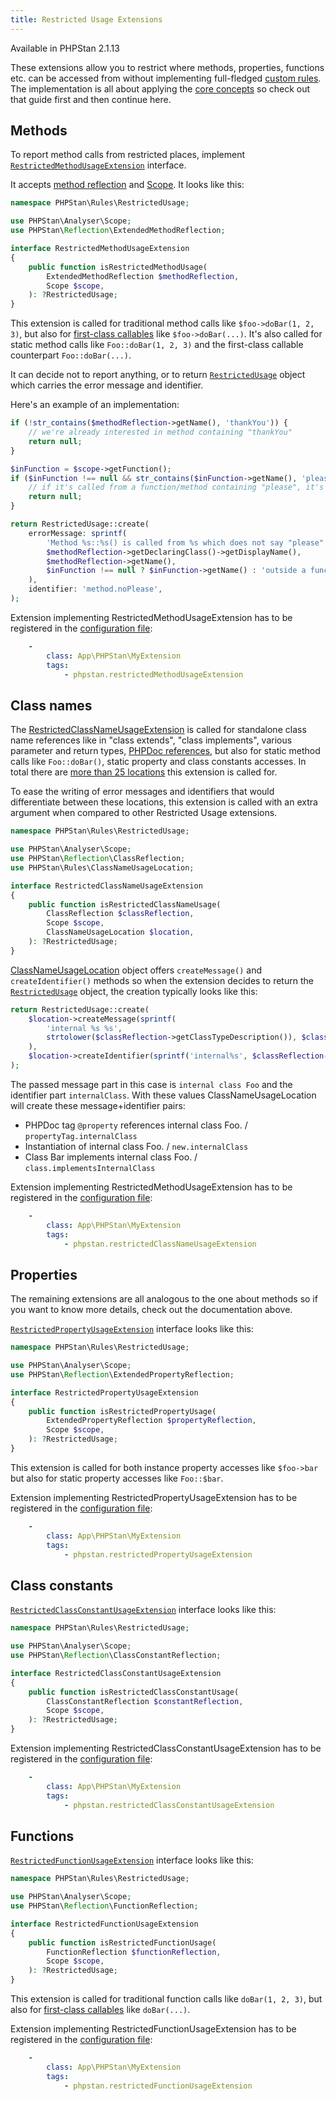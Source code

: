 ```yaml
---
title: Restricted Usage Extensions
---
```


<div class="text-xs inline-block border border-green-600 text-green-600 bg-green-100 rounded px-1 mb-4">Available in PHPStan 2.1.13</div>

These extensions allow you to restrict where methods, properties, functions etc. can be accessed from without implementing full-fledged [custom rules](/developing-extensions/rules). The implementation is all about applying the [core concepts](/developing-extensions/core-concepts) so check out that guide first and then continue here.

Methods
-----------------

To report method calls from restricted places, implement [`RestrictedMethodUsageExtension`](https://apiref.phpstan.org/2.1.x/PHPStan.Rules.RestrictedUsage.RestrictedMethodUsageExtension.html) interface.

It accepts [method reflection](/developing-extensions/reflection) and [Scope](https://phpstan.org/developing-extensions/scope). It looks like this:

```php
namespace PHPStan\Rules\RestrictedUsage;

use PHPStan\Analyser\Scope;
use PHPStan\Reflection\ExtendedMethodReflection;

interface RestrictedMethodUsageExtension
{
	public function isRestrictedMethodUsage(
		ExtendedMethodReflection $methodReflection,
		Scope $scope,
	): ?RestrictedUsage;
}
```

This extension is called for traditional method calls like `$foo->doBar(1, 2, 3)`, but also for [first-class callables](https://wiki.php.net/rfc/first_class_callable_syntax) like `$foo->doBar(...)`. It's also called for static method calls like `Foo::doBar(1, 2, 3)` and the first-class callable counterpart `Foo::doBar(...)`.

It can decide not to report anything, or to return [`RestrictedUsage`](https://apiref.phpstan.org/2.1.x/PHPStan.Rules.RestrictedUsage.RestrictedUsage.html) object which carries the error message and identifier.

Here's an example of an implementation:

```php
if (!str_contains($methodReflection->getName(), 'thankYou')) {
	// we're already interested in method containing "thankYou"
	return null;
}

$inFunction = $scope->getFunction();
if ($inFunction !== null && str_contains($inFunction->getName(), 'please')) {
	// if it's called from a function/method containing "please", it's okay
	return null;
}

return RestrictedUsage::create(
	errorMessage: sprintf(
		'Method %s::%s() is called from %s which does not say "please".',
		$methodReflection->getDeclaringClass()->getDisplayName(),
		$methodReflection->getName(),
		$inFunction !== null ? $inFunction->getName() : 'outside a function',
	),
	identifier: 'method.noPlease',
);
```

Extension implementing RestrictedMethodUsageExtension has to be registered in the [configuration file](/config-reference):

```yaml
	-
		class: App\PHPStan\MyExtension
		tags:
			- phpstan.restrictedMethodUsageExtension
```


Class names
-----------------

The [RestrictedClassNameUsageExtension](https://apiref.phpstan.org/2.1.x/PHPStan.Rules.RestrictedUsage.RestrictedClassNameUsageExtension.html) is called for standalone class name references like in "class extends", "class implements", various parameter and return types, [PHPDoc references](/writing-php-code/phpdocs-basics), but also for static method calls like `Foo::doBar()`, static property and class constants accesses. In total there are [more than 25 locations](https://github.com/phpstan/phpstan-src/blob/2.1.x/src/Rules/ClassNameUsageLocation.php#L18-L43) this extension is called for.

To ease the writing of error messages and identifiers that would differentiate between these locations, this extension is called with an extra argument when compared to other Restricted Usage extensions.

```php
namespace PHPStan\Rules\RestrictedUsage;

use PHPStan\Analyser\Scope;
use PHPStan\Reflection\ClassReflection;
use PHPStan\Rules\ClassNameUsageLocation;

interface RestrictedClassNameUsageExtension
{
	public function isRestrictedClassNameUsage(
		ClassReflection $classReflection,
		Scope $scope,
		ClassNameUsageLocation $location,
	): ?RestrictedUsage;
}
```

[ClassNameUsageLocation](https://apiref.phpstan.org/2.1.x/PHPStan.Rules.ClassNameUsageLocation.html) object offers `createMessage()` and `createIdentifier()` methods so when the extension decides to return the [`RestrictedUsage`](https://apiref.phpstan.org/2.1.x/PHPStan.Rules.RestrictedUsage.RestrictedUsage.html) object, the creation typically looks like this:

```php
return RestrictedUsage::create(
	$location->createMessage(sprintf(
		'internal %s %s',
		strtolower($classReflection->getClassTypeDescription()), $classReflection->getDisplayName())
	),
	$location->createIdentifier(sprintf('internal%s', $classReflection->getClassTypeDescription())),
);
```

The passed message part in this case is `internal class Foo` and the identifier part `internalClass`. With these values ClassNameUsageLocation will create these message+identifier pairs:

* PHPDoc tag `@property` references internal class Foo. / `propertyTag.internalClass`
* Instantiation of internal class Foo. / `new.internalClass`
* Class Bar implements internal class Foo. / `class.implementsInternalClass`

Extension implementing RestrictedMethodUsageExtension has to be registered in the [configuration file](/config-reference):

```yaml
	-
		class: App\PHPStan\MyExtension
		tags:
			- phpstan.restrictedClassNameUsageExtension
```


Properties
-----------------

The remaining extensions are all analogous to the one about methods so if you want to know more details, check out the documentation above.

[`RestrictedPropertyUsageExtension`](https://apiref.phpstan.org/2.1.x/PHPStan.Rules.RestrictedUsage.RestrictedPropertyUsageExtension.html) interface looks like this:

```php
namespace PHPStan\Rules\RestrictedUsage;

use PHPStan\Analyser\Scope;
use PHPStan\Reflection\ExtendedPropertyReflection;

interface RestrictedPropertyUsageExtension
{
	public function isRestrictedPropertyUsage(
		ExtendedPropertyReflection $propertyReflection,
		Scope $scope,
	): ?RestrictedUsage;
}
```

This extension is called for both instance property accesses like `$foo->bar` but also for static property accesses like `Foo::$bar`.

Extension implementing RestrictedPropertyUsageExtension has to be registered in the [configuration file](/config-reference):

```yaml
	-
		class: App\PHPStan\MyExtension
		tags:
			- phpstan.restrictedPropertyUsageExtension
```


Class constants
-----------------

[`RestrictedClassConstantUsageExtension`](https://apiref.phpstan.org/2.1.x/PHPStan.Rules.RestrictedUsage.RestrictedClassConstantUsageExtension.html) interface looks like this:

```php
namespace PHPStan\Rules\RestrictedUsage;

use PHPStan\Analyser\Scope;
use PHPStan\Reflection\ClassConstantReflection;

interface RestrictedClassConstantUsageExtension
{
	public function isRestrictedClassConstantUsage(
		ClassConstantReflection $constantReflection,
		Scope $scope,
	): ?RestrictedUsage;
}
```

Extension implementing RestrictedClassConstantUsageExtension has to be registered in the [configuration file](/config-reference):

```yaml
	-
		class: App\PHPStan\MyExtension
		tags:
			- phpstan.restrictedClassConstantUsageExtension
```


Functions
-----------------

[`RestrictedFunctionUsageExtension`](https://apiref.phpstan.org/2.1.x/PHPStan.Rules.RestrictedUsage.RestrictedFunctionUsageExtension.html) interface looks like this:

```php
namespace PHPStan\Rules\RestrictedUsage;

use PHPStan\Analyser\Scope;
use PHPStan\Reflection\FunctionReflection;

interface RestrictedFunctionUsageExtension
{
	public function isRestrictedFunctionUsage(
		FunctionReflection $functionReflection,
		Scope $scope,
	): ?RestrictedUsage;
}
```

This extension is called for traditional function calls like `doBar(1, 2, 3)`, but also for [first-class callables](https://wiki.php.net/rfc/first_class_callable_syntax) like `doBar(...)`.

Extension implementing RestrictedFunctionUsageExtension has to be registered in the [configuration file](/config-reference):

```yaml
	-
		class: App\PHPStan\MyExtension
		tags:
			- phpstan.restrictedFunctionUsageExtension
```
